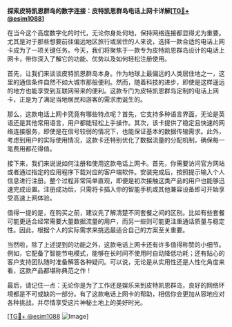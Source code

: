 **探索皮特凯恩群岛的数字连接：皮特凯恩群岛电话上网卡详解[[TG💪+ @esim1088](https://t.me/s/esim1088)]**

在当今这个高度数字化的时代，无论你身处何地，保持网络连接都显得尤为重要。尤其是对于那些想要前往偏远地区旅行或居住的人来说，选择一款合适的电话上网卡成为了一项关键任务。今天，我们将聚焦于一款专为皮特凯恩群岛设计的电话上网卡，带你深入了解它的功能、优势以及如何轻松注册使用。

首先，让我们来谈谈皮特凯恩群岛本身。作为地球上最偏远的人类居住地之一，这里的通信条件自然不如大城市那般便利。然而，随着科技的进步，即使是这样遥远的地方也能享受到互联网带来的便利。这款专门为皮特凯恩群岛定制的电话上网卡，正是为了满足当地居民和游客的需求而诞生的。

那么，这款电话上网卡究竟有哪些特点呢？首先，它支持多种语言界面，无论是英语还是其他常用语言，用户都能轻松上手操作。其次，该卡提供了稳定且快速的网络连接服务，即使是在信号较弱的情况下，也能保证基本的数据传输需求。此外，考虑到用户的实际使用情况，这款卡还特别优化了数据流量的分配机制，确保每一笔费用都花得值。

接下来，我们来说说如何注册和使用这款电话上网卡。首先，你需要访问官方网站或者通过指定的应用程序下载对应的客户端软件。安装完成后，按照提示输入个人信息进行注册。整个过程非常简单直观，即便是初次接触这类产品的用户也能够迅速完成设置。注册成功后，只需将卡插入你的智能手机或其他兼容设备即可开始享受高速上网体验。

值得一提的是，在购买之前，建议先了解清楚不同套餐之间的区别。比如有些套餐可能更适合经常需要大量数据流量的用户，而另一些则可能更注重通话质量与稳定性。因此，根据个人的实际需求来挑选最适合自己的方案至关重要。

当然啦，除了上述提到的功能之外，这款电话上网卡还有许多值得称赞的小细节。例如，它配备了智能节电模式，能够在长时间不使用时自动降低功耗；还有贴心的客户支持团队随时准备解答各种疑问。可以说，无论是从实用性还是人性化角度来看，这款产品都堪称典范之作！

最后，请记住一点：无论你是为了工作还是娱乐来到皮特凯恩群岛，良好的网络环境都是不可或缺的一部分。有了这款电话上网卡的帮助，相信你会更加从容地应对各种挑战，并尽情享受这片神秘土地上的美好时光。

[[TG💪+ @esim1088](https://t.me/s/esim1088) ![Image](https://i.postimg.cc/4NQfJmqS/Snipaste-2025-05-13-00-14-12.png)]